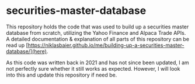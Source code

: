 # securities-master-database

This repository holds the code that was used to build up a securities master database from scratch, utilizing the Yahoo Finance and Alpaca Trade APIs.
A detailed documentation & explanation of all parts of this repository can be read up [https://niklasbaier.github.io/me/building-up-a-securities-master-database/](here).

As this code was written back in 2021 and has not since been updated, I am not perfectly sure whether it still works as expected.
However, I will look into this and update this repository if need be.
